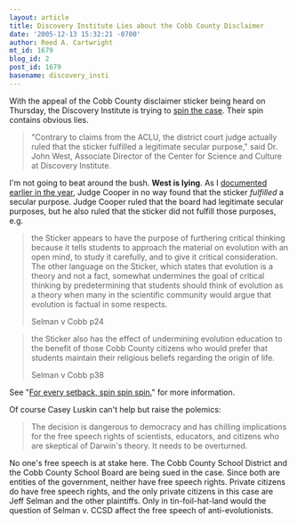 ```yaml
---
layout: article
title: Discovery Institute Lies about the Cobb County Disclaimer
date: '2005-12-13 15:32:21 -0700'
author: Reed A. Cartwright
mt_id: 1679
blog_id: 2
post_id: 1679
basename: discovery_insti
---
```

With the appeal of the Cobb County disclaimer sticker being heard on Thursday, the Discovery Institute is trying to [spin the case](http://www.discovery.org/scripts/viewDB/index.php?command=view&amp;id=3090).  Their spin contains obvious lies.

> "Contrary to claims from the ACLU, the district court judge actually ruled that the sticker fulfilled a legitimate secular purpose," said Dr. John West, Associate Director of the Center for Science and Culture at Discovery Institute.

I'm not going to beat around the bush.  **West is lying**.  As I [documented earlier in the year](http://www.pandasthumb.org/archives/2005/01/for_every_setback_spin_spin_spin.html), Judge Cooper in no way found that the sticker _fulfilled_ a secular purpose.  Judge Cooper ruled that the board had legitimate secular purposes, but he also ruled that the sticker did not fulfill those purposes, e.g.

> the Sticker appears to have the purpose of furthering critical thinking because it tells students to approach the material on evolution with an open mind, to study it carefully, and to give it critical consideration.  The other language on the Sticker, which states that evolution is a theory and not a fact, somewhat undermines the goal of critical thinking by predetermining that students should think of evolution as a theory when many in the scientific community would argue that evolution is factual in some respects.
> 
> Selman v Cobb p24

> the Sticker also has the effect of undermining evolution education to the benefit of those Cobb County citizens who would prefer that students maintain their religious beliefs regarding the origin of life.
> 
> Selman v Cobb p38

See "[For every setback, spin spin spin.](http://www.pandasthumb.org/archives/2005/01/for_every_setback_spin_spin_spin.html)" for more information.

Of course Casey Luskin can't help but raise the polemics:

> The decision is dangerous to democracy and has chilling implications for the free speech rights of scientists, educators, and citizens who are skeptical of Darwin's theory. It needs to be overturned.

No one's free speech is at stake here.  The Cobb County School District and the Cobb County School Board are being sued in the case.  Since both are entities of the government, neither have free speech rights.  Private citizens do have free speech rights, and the only private citizens in this case are Jeff Selman and the other plaintiffs.  Only in tin-foil-hat-land would the question of Selman v. CCSD affect the free speech of anti-evolutionists.
